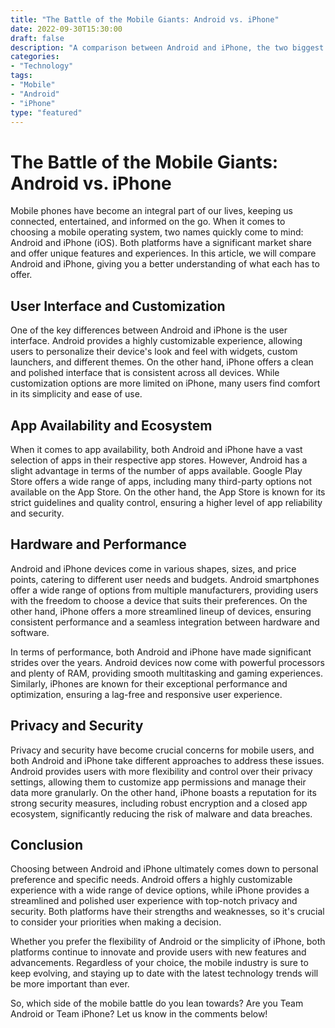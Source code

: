 ```yaml
---
title: "The Battle of the Mobile Giants: Android vs. iPhone"
date: 2022-09-30T15:30:00
draft: false
description: "A comparison between Android and iPhone, the two biggest mobile operating systems."
categories:
- "Technology"
tags:
- "Mobile"
- "Android"
- "iPhone"
type: "featured"
---
```


# The Battle of the Mobile Giants: Android vs. iPhone

Mobile phones have become an integral part of our lives, keeping us connected, entertained, and informed on the go. When it comes to choosing a mobile operating system, two names quickly come to mind: Android and iPhone (iOS). Both platforms have a significant market share and offer unique features and experiences. In this article, we will compare Android and iPhone, giving you a better understanding of what each has to offer.

## User Interface and Customization

One of the key differences between Android and iPhone is the user interface. Android provides a highly customizable experience, allowing users to personalize their device's look and feel with widgets, custom launchers, and different themes. On the other hand, iPhone offers a clean and polished interface that is consistent across all devices. While customization options are more limited on iPhone, many users find comfort in its simplicity and ease of use.

## App Availability and Ecosystem

When it comes to app availability, both Android and iPhone have a vast selection of apps in their respective app stores. However, Android has a slight advantage in terms of the number of apps available. Google Play Store offers a wide range of apps, including many third-party options not available on the App Store. On the other hand, the App Store is known for its strict guidelines and quality control, ensuring a higher level of app reliability and security.

## Hardware and Performance

Android and iPhone devices come in various shapes, sizes, and price points, catering to different user needs and budgets. Android smartphones offer a wide range of options from multiple manufacturers, providing users with the freedom to choose a device that suits their preferences. On the other hand, iPhone offers a more streamlined lineup of devices, ensuring consistent performance and a seamless integration between hardware and software.

In terms of performance, both Android and iPhone have made significant strides over the years. Android devices now come with powerful processors and plenty of RAM, providing smooth multitasking and gaming experiences. Similarly, iPhones are known for their exceptional performance and optimization, ensuring a lag-free and responsive user experience.

## Privacy and Security

Privacy and security have become crucial concerns for mobile users, and both Android and iPhone take different approaches to address these issues. Android provides users with more flexibility and control over their privacy settings, allowing them to customize app permissions and manage their data more granularly. On the other hand, iPhone boasts a reputation for its strong security measures, including robust encryption and a closed app ecosystem, significantly reducing the risk of malware and data breaches.

## Conclusion

Choosing between Android and iPhone ultimately comes down to personal preference and specific needs. Android offers a highly customizable experience with a wide range of device options, while iPhone provides a streamlined and polished user experience with top-notch privacy and security. Both platforms have their strengths and weaknesses, so it's crucial to consider your priorities when making a decision.

Whether you prefer the flexibility of Android or the simplicity of iPhone, both platforms continue to innovate and provide users with new features and advancements. Regardless of your choice, the mobile industry is sure to keep evolving, and staying up to date with the latest technology trends will be more important than ever.

So, which side of the mobile battle do you lean towards? Are you Team Android or Team iPhone? Let us know in the comments below!
